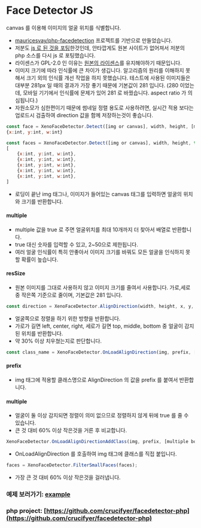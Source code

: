 # Face Detector JS

canvas 를 이용해 이미지의 얼굴 위치를 식별합니다.

- [mauricesvay/php-facedetection](https://github.com/mauricesvay/php-facedetection) 프로젝트를 기반으로 만들었습니다.
- 저분도 [js 로 된 것을 포팅](https://svay.com/blog/face-detection-in-pure-php-without-opencv/)한것인데, 안타깝게도 원본 사이트가 없어져서 저분의 php 소스를 다시 js 로 포팅했습니다.
- 라이센스가 GPL-2.0 인 이유는 [원본의 라이센스](https://github.com/mauricesvay/php-facedetection/issues/18)를 유지해야하기 때문입니다.
- 이미지 크기에 따라 인식률에 큰 차이가 생깁니다. 알고리즘의 원리를 이해하지 못해서 크기 외의 인식률 개선 작업을 하지 못했습니다. 테스트에 사용된 이미지들은 대부분 281px 일 때의 결과가 가장 좋기 때문에 기본값이 281 입니다. (280 이었는데, 모바일 기기에서 인식률에 문제가 있어 281 로 바꿨습니다. aspect ratio 가 의심됩니다.)
- 자원소모가 심한편이기 때문에 썸네일 정렬 용도로 사용하려면, 실시간 적용 보다는 업로드시 검출하여 direction 값을 함께 저장하는것이 좋습니다.

```javascript
const face = XenoFaceDetector.Detect([img or canvas], width, height, [multiple bool], [resSize int]);
{x:int, y:int, w:int}

const faces = XenoFaceDetector.Detect([img or canvas], width, height, true);
[
	{x:int, y:int, w:int},
	{x:int, y:int, w:int},
	{x:int, y:int, w:int},
	{x:int, y:int, w:int},
	{x:int, y:int, w:int},
]
```
- 로딩이 끝난 img 태그나, 이미지가 들어있는 canvas 태그를 입력하면 얼굴의 위치와 크기를 반환합니다.
#### multiple 
- multiple 값을 true 로 주면 얼굴위치를 최대 10개까지 더 찾아서 배열로 반환합니다.
- true 대신 숫자를 입력할 수 있고, 2~50으로 제한됩니다.
- 여러 얼굴 인식률이 특히 안좋아서 이미지 크기를 바꿔도 모든 얼굴을 인식하지 못할 확률이 높습니다.
#### resSize
- 원본 이미지를 그대로 사용하지 않고 이미지 크기를 줄여서 사용합니다. 가로,세로 중 작은쪽 기준으로 줄이며, 기본값은 281 입니다.

```javascript
const direction = XenoFaceDetector.AlignDirection(width, height, x, y, w);
```
- 얼굴쪽으로 정렬을 하기 위한 방향을 반환합니다.
- 가로가 길면 left, center, right, 세로가 길면 top, middle, bottom 중 얼굴이 감지된 위치를 반환합니다.
- 약 30% 이상 치우쳤는지로 판단합니다.

```javascript
const class_name = XenoFaceDetector.OnLoadAlignDirection(img, prefix, [multiple bool]);
```
#### prefix
- img 태그에 적용할 클래스명으로 AlignDirection 의 값을 prefix 를 붙여서 반환합니다.
#### multiple
- 얼굴이 둘 이상 감지되면 정렬이 의미 없으므로 정렬하지 않게 뒤에 true 를 줄 수 있습니다.
- 큰 것 대비 60% 이상 작은것을 거른 후 비교합니다.

```javascript
XenoFaceDetector.OnLoadAlignDirectionAddClass(img, prefix, [multiple bool]);
```
- OnLoadAlignDirection 를 호출하여 img 태그에 클래스를 직접 붙입니다.

```javascript
faces = XenoFaceDetector.FilterSmallFaces(faces);
```
- 가장 큰 것 대비 60% 이상 작은것을 걸러냅니다.

### 예제 보러가기: [example](https://crucifyer.github.io/facedetector-js/)
### php project: [https://github.com/crucifyer/facedetector-php](https://github.com/crucifyer/facedetector-php)